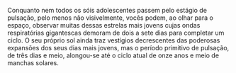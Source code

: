 ﻿Conquanto nem todos os sóis adolescentes passem pelo estágio de pulsação, pelo menos não visivelmente, vocês podem, ao olhar para o espaço, observar muitas dessas estrelas mais jovens cujas ondas respiratórias gigantescas demoram de dois a sete dias para completar um ciclo. O seu próprio sol ainda traz vestígios decrescentes das poderosas expansões dos seus dias mais jovens, mas o período primitivo de pulsação, de três dias e meio, alongou-se até o ciclo atual de onze anos e meio de manchas solares.